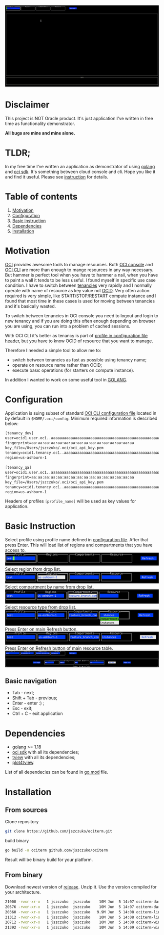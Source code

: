 
![animation](images/anim.gif)

# Disclaimer

This project is NOT Oracle product. It's just application I've written in free time as functionality demonstrator. 

**All bugs are mine and mine alone.**

# TLDR;

In my free time I've written an application as demonstrator of using [golang](https://go.dev/) and [oci sdk](https://github.com/oracle/oci-go-sdk).
It's something between cloud console and cli. Hope you like it and find it useful. Please see [instruction](#instruction) for details.

# Table of contents
1. [Motivation](#motivation)
2. [Configuration](#configuration)
3. [Basic instruction](#instruction)
4. [Dependencies](#dependencies)
5. [Installation](#installation)

# Motivation <a name="motivation"></a>

[OCI](https://www.oracle.com/cloud/) provides awesome tools to manage resources. Both [OCI console](https://www.oracle.com) and [OCI CLI](https://github.com/oracle/oci-cli) are more than enough to mange resources in any way necessary.  But hammer is perfect tool when you have to hammer a nail, when you have to paint a wall it tends to be less useful. 
I found myself in specific use case condition. I have to switch between [tenancies](https://docs.oracle.com/en-us/iaas/Content/Identity/Tasks/managingtenancy.htm) very rapidly and I normally operate with name of resource as key value not [OCID](https://docs.oracle.com/en-us/iaas/Content/General/Concepts/identifiers.htm).  Very often action required is very simple, like START/STOP/RESTART compute instance and I found that most time in these cases is used for moving between tenancies and it's basically wasted. 

To switch between tenancies in OCI console you need to logout and login to new tenancy and if you are doing this often enough depending on browser you are using, you can run into a problem of cached sessions. 

With OCI CLI it's better as tenancy is part of [profile in configuration file header](https://docs.oracle.com/en-us/iaas/Content/API/SDKDocs/cliconfigure.htm), but you have to know OCID of resource that you want to manage. 

Therefore I needed a simple tool to allow me to:
- switch between tenancies as fast as possible using tenancy name;
- operate on resource name rather than OCID;
- execute basıc operations (for starters on compute instance).
	
In addition I wanted to work on some useful tool in [GOLANG](https://go.dev/). 

# Configuration <a name="configuration"></a>

Application is suing subset of standard [OCI CLI configuration file](https://docs.oracle.com/en-us/iaas/Content/API/SDKDocs/cliconfigure.htm) located in by default in ```$HOME/.oci/config```.
Minimum required information is described below:

```properties
[tenancy_dev]
user=ocid1.user.oc1..aaaaaaaaaaaaaaaaaaaaaaaaaaaaaaaaaaaaaaaaaaaaaaaaaaaaaaaaaaa
fingerprint=aa:aa:aa:aa:aa:aa:aa:aa:aa:aa:aa:aa:aa:aa:aa:aa
key_file=/Users/jszczuko/.oci/oci_api_key.pem
tenancy=ocid1.tenancy.oc1..aaaaaaaaaaaaaaaaaaaaaaaaaaaaaaaaaaaaaaaaaaaaaaaaaaaaaaaaaaa
region=us-ashburn-1

[tenancy_qa]
user=ocid1.user.oc1..aaaaaaaaaaaaaaaaaaaaaaaaaaaaaaaaaaaaaaaaaaaaaaaaaaaaaaaaaaa
fingerprint=aa:aa:aa:aa:aa:aa:aa:aa:aa:aa:aa:aa:aa:aa:aa:aa
key_file=/Users/jszczuko/.oci/oci_api_key.pem
tenancy=ocid1.tenancy.oc1..aaaaaaaaaaaaaaaaaaaaaaaaaaaaaaaaaaaaaaaaaaaaaaaaaaaaaaaaaaa
region=us-ashburn-1
```

Headers of profiles ```[profile_name]``` will be used as key values for application.

# Basic Instruction <a name="instruction"></a>
Select profile using profile name defined in [configuration file](#configuration). After that press Enter. This will load list of regions and compartments that you have access to. 
![select profile](images/basic-instruction-01.png)
Select region from drop list.
![select region](images/basic-instruction-02.png)
Select compartment by name from drop list.
![select compartment](images/basic-instruction-03.png)
Select resource type from drop list.
![select resource](images/basic-instruction-04.png)
Press Enter on main Refresh button.
![refresh button](images/basic-instruction-05.png)
Press Enter on Refresh button of main resource table.
![refresh table](images/basic-instruction-06.png)

## Basic navigation

- Tab - next;
- Shift + Tab - previous;
- Enter - enter :) ;
- Esc - exit;
- Ctrl + C - exit application

# Dependencies <a name="dependencies"></a>
- [golang](https://go.dev/dl/) >= 1.18
- [oci sdk](https://github.com/oracle/oci-go-sdk) with all its dependencies;
- [tview](https://github.com/rivo/tview) with all its dependencies;
- [plot4tview](github.com/jszczuko/plot4tview).

List of all dependecies can be found in [go.mod](go.mod) file.

# Installation <a name="installation"></a>

## From sources

Clone repository
```bash
git clone https://github.com/jszczuko/ociterm.git
```
build binary
```bash
go build -o ociterm github.com/jszczuko/ociterm
```
Result will be binary build for your platform.

## From binary

Download newest version of [release](https://github.com/jszczuko/ociterm/releases).
Unzip it.
Use the version compiled for your architecture.

```bash
21000 -rwxr-xr-x   1 jszczuko  jszczuko    10M Jun  5 14:07 ociterm-darwin-amd64
20576 -rwxr-xr-x   1 jszczuko  jszczuko    10M Jun  5 14:07 ociterm-darwin-arm64
20360 -rwxr-xr-x   1 jszczuko  jszczuko   9.9M Jun  5 14:08 ociterm-linux-386
21312 -rwxr-xr-x   1 jszczuko  jszczuko    10M Jun  5 14:08 ociterm-linux-amd64
20712 -rwxr-xr-x   1 jszczuko  jszczuko    10M Jun  5 14:08 ociterm-windows-386.exe
21392 -rwxr-xr-x   1 jszczuko  jszczuko    10M Jun  5 14:09 ociterm-windows-amd64.exe
```
